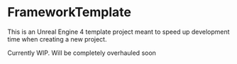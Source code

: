 # FrameworkTemplate
This is an Unreal Engine 4 template project meant to speed up development time when creating a new project.

Currently WIP. Will be completely overhauled soon

